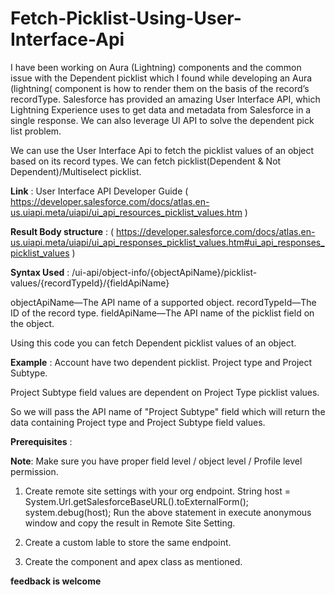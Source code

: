 # Fetch-Picklist-Using-User-Interface-Api

I have been working on Aura (Lightning) components and the common issue with the Dependent picklist which I found while developing an Aura (lightning( component is how to render them on the basis of the record’s recordType.
Salesforce has provided an amazing User Interface API, which Lightning Experience uses to get data and metadata from Salesforce in a single response.
We can also leverage UI API to solve the dependent pick list problem.

We can use the User Interface Api to fetch the picklist values of an object based on its record types.
We can fetch picklist(Dependent & Not Dependent)/Multiselect picklist.

<b>Link</b> : User Interface API Developer Guide ( https://developer.salesforce.com/docs/atlas.en-us.uiapi.meta/uiapi/ui_api_resources_picklist_values.htm )

<b>Result Body structure</b> : ( https://developer.salesforce.com/docs/atlas.en-us.uiapi.meta/uiapi/ui_api_responses_picklist_values.htm#ui_api_responses_picklist_values )

<b>Syntax Used</b> : /ui-api/object-info/{objectApiName}/picklist-values/{recordTypeId}/{fieldApiName}

objectApiName—The API name of a supported object.
recordTypeId—The ID of the record type.
fieldApiName—The API name of the picklist field on the object.

Using this code you can fetch Dependent picklist values of an object.

<b>Example</b> : Account have two dependent picklist. Project type and Project Subtype.

Project Subtype field values are dependent on Project Type picklist values.

So we will pass the API name of "Project Subtype" field which will return the data containing  Project type and Project Subtype field values.

<b>Prerequisites</b> :

<b>Note</b>: Make sure you have proper field level / object level / Profile level permission.

1) Create remote site settings with your org endpoint.
     String host = System.Url.getSalesforceBaseURL().toExternalForm();
     system.debug(host);
     Run the above statement in execute anonymous window and copy the result in Remote Site Setting.
     
2) Create a custom lable to store the same endpoint.

3) Create the component and apex class as mentioned.


<b>feedback is welcome</b>
